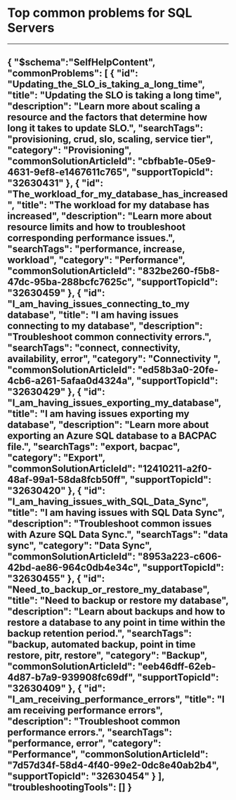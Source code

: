 <properties
pageTitle="Top common problems for SQL Servers"
description="Menu based workflow document for top SQL Servers problems"
service="microsoft.sql"
resource="servers"
resourceTags="servers"
authors="VMMicrosoft"
ms.author="vimahadi"
displayOrder=""
articleId="7e485e61-34af-4d6c-acb3-b36b85227e3b"
selfHelpType="diagnoseandsolve"
productPesIds="13491"
cloudEnvironments="public"
/>

# Top common problems for SQL Servers
---
{
  "$schema":"SelfHelpContent",
  "commonProblems": [
    {
      "id": "Updating_the_SLO_is_taking_a_long_time",
      "title": "Updating the SLO is taking a long time",
      "description": "Learn more about scaling a resource and the factors that determine how long it takes to update SLO.",
      "searchTags": "provisioning, crud, slo, scaling, service tier",
      "category": "Provisioning",
      "commonSolutionArticleId": "cbfbab1e-05e9-4631-9ef8-e1467611c765",
      "supportTopicId": "32630431"
    },
    {
      "id": "The_workload_for_my_database_has_increased",
      "title": "The workload for my database has increased",
      "description": "Learn more about resource limits and how to troubleshoot corresponding performance issues.",
      "searchTags": "performance, increase, workload",
      "category": "Performance",
      "commonSolutionArticleId": "832be260-f5b8-47dc-95ba-288bcfc7625c",
      "supportTopicId": "32630459"
    },
    {
      "id": "I_am_having_issues_connecting_to_my database",
      "title": "I am having issues connecting to my database",
      "description": "Troubleshoot common connectivity errors.",
      "searchTags": "connect, connectivity, availability, error",
      "category": "Connectivity ",
      "commonSolutionArticleId": "ed58b3a0-20fe-4cb6-a261-5afaa0d4324a",
      "supportTopicId": "32630429"
    },
    {
      "id": "I_am_having_issues_exporting_my_database",
      "title": "I am having issues exporting my database",
      "description": "Learn more about exporting an Azure SQL database to a BACPAC file.",
      "searchTags": "export, bacpac",
      "category": "Export",
      "commonSolutionArticleId": "12410211-a2f0-48af-99a1-58da8fcb50ff",
      "supportTopicId": "32630420"
    },
    {
      "id": "I_am_having_issues_with_SQL_Data_Sync",
      "title": "I am having issues with SQL Data Sync",
      "description": "Troubleshoot common issues with Azure SQL Data Sync.",
      "searchTags": "data sync",
      "category": "Data Sync",
      "commonSolutionArticleId": "8953a223-c606-42bd-ae86-964c0db4e34c",
      "supportTopicId": "32630455"
    },
    {
      "id": "Need_to_backup_or_restore_my_database",
      "title": "Need to backup or restore my database",
      "description": "Learn about backups and how to restore a database to any point in time within the backup retention period.",
      "searchTags": "backup, automated backup, point in time restore, pitr, restore",
      "category": "Backup",
      "commonSolutionArticleId": "eeb46dff-62eb-4d87-b7a9-939908fc69df",
      "supportTopicId": "32630409"
    },
    {
      "id": "I_am_receiving_performance_errors",
      "title": "I am receiving performance errors",
      "description": "Troubleshoot common performance errors.",
      "searchTags": "performance, error",
      "category": "Performance",
      "commonSolutionArticleId": "7d57d34f-58d4-4f40-99e2-0dc8e40ab2b4",
      "supportTopicId": "32630454"
    }
  ],
  "troubleshootingTools": []
}
---
